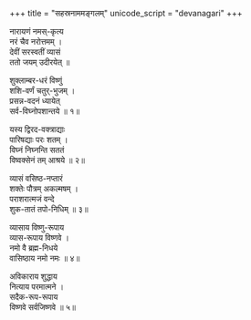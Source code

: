+++
title = "सहस्रनाममङ्गलम्"
unicode_script = "devanagari"
+++

नारायणं नमस्-कृत्य  
नरं चैव नरोत्तमम् ।  
देवीं सरस्वतीं व्यासं  
ततो जयम् उदीरयेत् ॥  

शुक्लाम्बर-धरं विष्णुं  
शशि-वर्णं चतुर्-भुजम् ।  
प्रसन्न-वदनं ध्यायेत्  
सर्व-विघ्नोपशान्तये ॥ १॥  

यस्य द्विरद-वक्त्राद्याः  
पारिषद्याः परः शतम् ।  
विघ्नं निघ्नन्ति सततं  
विष्वक्सेनं तम् आश्रये ॥ २॥  

व्यासं वसिष्ठ-नप्तारं  
शक्तेः पौत्रम् अकल्मषम् ।  
पराशरात्मजं वन्दे  
शुक-तातं तपो-निधिम् ॥ ३॥  

व्यासाय विष्णु-रूपाय  
व्यास-रूपाय विष्णवे ।  
नमो वै ब्रह्म-निधये  
वासिष्ठाय नमो नमः ॥ ४॥  

अविकाराय शुद्धाय  
नित्याय परमात्मने ।  
सदैक-रूप-रूपाय  
विष्णवे सर्वजिष्णवे ॥ ५॥  
